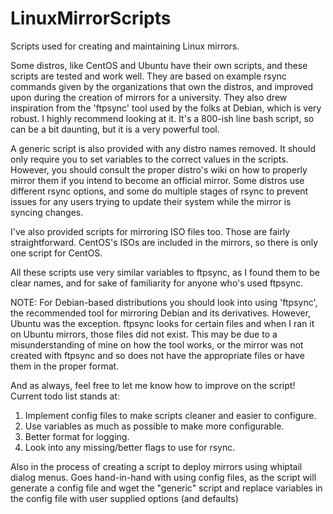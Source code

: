# LinuxMirrorScripts
Scripts used for creating and maintaining Linux mirrors.

Some distros, like CentOS and Ubuntu have their own scripts, and these scripts are tested and work well.  They are based on example rsync commands given by the organizations that own the distros, and improved upon during the creation of mirrors for a university.  They also drew inspiration from the 'ftpsync' tool used by the folks at Debian, which is very robust.  I highly recommend looking at it.  It's a 800-ish line bash script, so can be a bit daunting, but it is a very powerful tool.

A generic script is also provided with any distro names removed.  It should only require you to set variables to the correct values in the scripts.  However, you should consult the proper distro's wiki on how to properly mirror them if you intend to become an official mirror.  Some distros use different rsync options, and some do multiple stages of rsync to prevent issues for any users trying to update their system while the mirror is syncing changes.

I've also provided scripts for mirroring ISO files too.  Those are fairly straightforward.  CentOS's ISOs are included in the mirrors, so there is only one script for CentOS.

All these scripts use very similar variables to ftpsync, as I found them to be clear names, and for sake of familiarity for anyone who's used ftpsync.

NOTE: For Debian-based distributions you should look into using 'ftpsync', the recommended tool for mirroring Debian and its derivatives.  However, Ubuntu was the exception.  ftpsync looks for certain files and when I ran it on Ubuntu mirrors, those files did not exist.  This may be due to a misunderstanding of mine on how the tool works, or the mirror was not created with ftpsync and so does not have the appropriate files or have them in the proper format.

And as always, feel free to let me know how to improve on the script!  Current todo list stands at:

1. Implement config files to make scripts cleaner and easier to configure.
2. Use variables as much as possible to make more configurable.
2. Better format for logging.
3. Look into any missing/better flags to use for rsync.

Also in the process of creating a script to deploy mirrors using whiptail dialog menus.  Goes hand-in-hand with using config files, as the script will generate a config file and wget the "generic" script and replace variables in the config file with user supplied options (and defaults)
